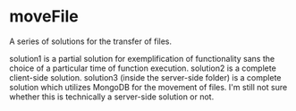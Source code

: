 # moveFile
A series of solutions for the transfer of files.

solution1 is a partial solution for exemplification of functionality sans the choice of a particular time of function execution.
solution2 is a complete client-side solution.
solution3 (inside the server-side folder) is a complete solution which utilizes MongoDB for the movement of files. I'm still not sure whether this is technically a server-side solution or not.
